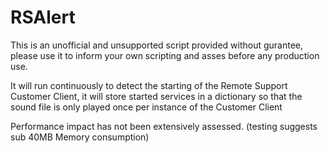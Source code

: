 # RSAlert

This is an unofficial and unsupported script provided without gurantee, please use it to inform your own scripting and asses before any production use.

It will run continuously to detect the starting of the Remote Support Customer Client, it will store started services in a dictionary so that the sound file is only played once per instance of the Customer Client

Performance impact has not been extensively assessed. (testing suggests sub 40MB Memory consumption)
